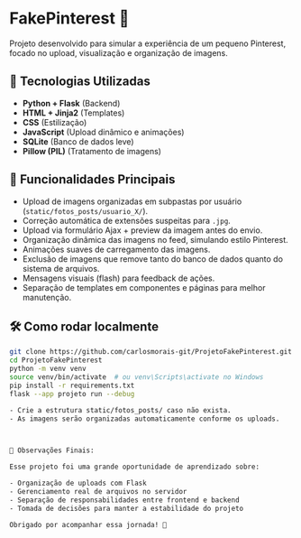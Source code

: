 # FakePinterest 📌

Projeto desenvolvido para simular a experiência de um pequeno Pinterest, focado no upload, visualização e organização de imagens.

## 🚀 Tecnologias Utilizadas

- **Python + Flask** (Backend)
- **HTML + Jinja2** (Templates)
- **CSS** (Estilização)
- **JavaScript** (Upload dinâmico e animações)
- **SQLite** (Banco de dados leve)
- **Pillow (PIL)** (Tratamento de imagens)

## 🎯 Funcionalidades Principais

- Upload de imagens organizadas em subpastas por usuário (`static/fotos_posts/usuario_X/`).
- Correção automática de extensões suspeitas para `.jpg`.
- Upload via formulário Ajax + preview da imagem antes do envio.
- Organização dinâmica das imagens no feed, simulando estilo Pinterest.
- Animações suaves de carregamento das imagens.
- Exclusão de imagens que remove tanto do banco de dados quanto do sistema de arquivos.
- Mensagens visuais (flash) para feedback de ações.
- Separação de templates em componentes e páginas para melhor manutenção.

## 🛠 Como rodar localmente

```bash
git clone https://github.com/carlosmorais-git/ProjetoFakePinterest.git
cd ProjetoFakePinterest
python -m venv venv
source venv/bin/activate  # ou venv\Scripts\activate no Windows
pip install -r requirements.txt
flask --app projeto run --debug

- Crie a estrutura static/fotos_posts/ caso não exista.
- As imagens serão organizadas automaticamente conforme os uploads.



📢 Observações Finais:

Esse projeto foi uma grande oportunidade de aprendizado sobre:

- Organização de uploads com Flask
- Gerenciamento real de arquivos no servidor
- Separação de responsabilidades entre frontend e backend
- Tomada de decisões para manter a estabilidade do projeto

Obrigado por acompanhar essa jornada! 🚀
```
